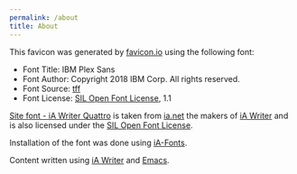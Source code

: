 ```yaml
---
permalink: /about
title: About
---
```


This favicon was generated by [favicon.io](https://favicon.io) using the following font:

- Font Title: IBM Plex Sans
- Font Author: Copyright 2018 IBM Corp. All rights reserved.
- Font Source: [tff](http://fonts.gstatic.com/s/ibmplexsans/v8/zYXgKVElMYYaJe8bpLHnCwDKtdbUFI5NadY.ttf)
- Font License: [SIL Open Font License](http://scripts.sil.org/OFL), 1.1

[Site font - iA Writer Quattro](https://ia.net/downloads#fonts) is taken from [ia.net](https://ia.net) the makers of [iA Writer](https://ia.net/writer) and is also licensed under the [SIL Open Font License](http://scripts.sil.org/OFL).

Installation of the font was done using [iA-Fonts](https://github.com/codex-src/iA-Fonts).

Content written using [iA Writer](https://ia.net/writer) and [Emacs](https://www.gnu.org/software/emacs/).
